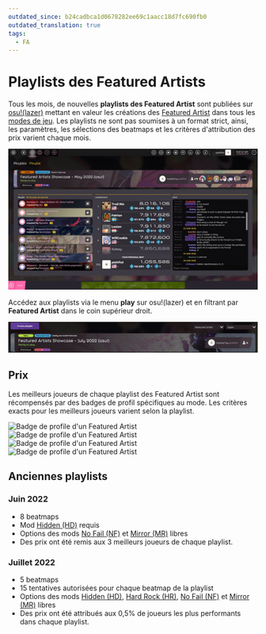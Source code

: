 ```yaml
---
outdated_since: b24cadbca1d0678282ee69c1aacc18d7fc690fb0
outdated_translation: true
tags:
  - FA
---
```


# Playlists des Featured Artists

Tous les mois, de nouvelles **playlists des Featured Artist** sont publiées sur [osu!(lazer)](/wiki/Client/Release_stream/Lazer) mettant en valeur les créations des [Featured Artist](/wiki/People/Featured_Artists) dans tous les [modes de jeu](/wiki/Game_mode). Les playlists ne sont pas soumises à un format strict, ainsi, les paramètres, les sélections des beatmaps et les critères d'attribution des prix varient chaque mois.

![Lobby de playlist des Featured Artists](img/playlist.jpg "Lobby de playlist des Featured Artists sur osu!(lazer)")

Accédez aux playlists via le menu **play** sur osu!(lazer) et en filtrant par **Featured Artist** dans le coin supérieur droit.

![Liste de playlist des Featured Artist](img/playlist-listing.jpg)

## Prix

Les meilleurs joueurs de chaque playlist des Featured Artist sont récompensés par des badges de profil spécifiques au mode. Les critères exacts pour les meilleurs joueurs varient selon la playlist.

![Badge de profile d'un Featured Artist](https://assets.ppy.sh/profile-badges/fa-playlists/fapl-osu!.png) ![Badge de profile d'un Featured Artist](https://assets.ppy.sh/profile-badges/fa-playlists/fapl-osu!taiko.png) ![Badge de profile d'un Featured Artist](https://assets.ppy.sh/profile-badges/fa-playlists/fapl-osu!catch.png) ![Badge de profile d'un Featured Artist](https://assets.ppy.sh/profile-badges/fa-playlists/fapl-osu!mania.png)

## Anciennes playlists

### Juin 2022

- 8 beatmaps
- Mod [Hidden (HD)](/wiki/Gameplay/Game_modifier/Hidden) requis
- Options des mods [No Fail (NF)](/wiki/Gameplay/Game_modifier/No_Fail) et [Mirror (MR)](/wiki/Gameplay/Game_modifier/Mirror) libres
- Des prix ont été remis aux 3 meilleurs joueurs de chaque playlist.

### Juillet 2022

- 5 beatmaps
- 15 tentatives autorisées pour chaque beatmap de la playlist
- Options des mods [Hidden (HD)](/wiki/Gameplay/Game_modifier/Hidden), [Hard Rock (HR)](/wiki/Gameplay/Game_modifier/Hard_Rock), [No Fail (NF)](/wiki/Gameplay/Game_modifier/No_Fail) et [Mirror (MR)](/wiki/Gameplay/Game_modifier/Mirror) libres
- Des prix ont été attribués aux 0,5% de joueurs les plus performants dans chaque playlist.
